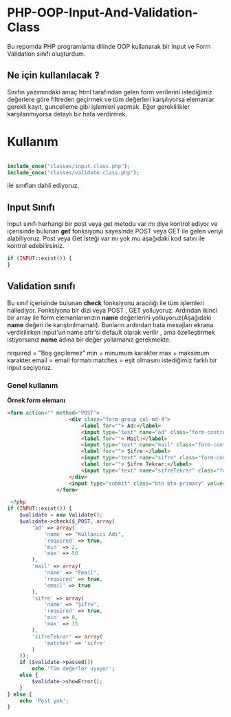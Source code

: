 # PHP-OOP-Input-And-Validation-Class
Bu repomda PHP programlama dilinde OOP kullanarak bir Input ve Form Validation sınıfı oluşturdum.
## Ne için kullanılacak ?

Sınıfın yazımındaki amaç html tarafından gelen form verilerini istediğimiz değerlere göre filtreden geçirmek ve tüm değerleri karşılıyorsa elemanlar gerekli kayıt, guncelleme gibi 
işlemleri yapmak. Eğer gereklilikler karşılanmıyorsa detaylı bir hata verdirmek.

# Kullanım
```php

include_once("classes/input.class.php");
include_once("classes/validate.class.php");
```
ile sınıfları dahil ediyoruz.
## Input Sınıfı
İnput sınıfı herhangi bir post veya get metodu var mı diye kontrol ediyor ve içerisinde bulunan **get** fonksiyonu sayesinde POST veya GET ile gelen veriyi alabiliyoruz.
Post veya Get isteği var mı yok mu aşağıdaki kod satırı ile kontrol edebilirsiniz.

```php
if (INPUT::exist()) {
}
```

## Validation sınıfı

Bu sınıf içerisinde bulunan **check** fonksiyonu aracılığı ile tüm işlemleri hallediyor. 
Fonksiyona bir dizi veya POST , GET yolluyoruz. 
Ardından ikinci bir array ile form elemanlarımızın **name** değerlerini yolluyoruz(Aşağıdaki **name** değeri ile karıştırılmamalı).
Bunların ardından hata mesajları ekrana verdirilirken input'un name attr'si default olarak verilir , ama özelleştirmek istiyorsanız **name** adına bir değer yollamanız gerekmekte.

required = "Boş geçilemez"
min  =  minumum karakter
max = maksimum karakter
email = email formatı
matches  = eşit olmasını istediğimiz farklı bir input seçiyoruz.

### Genel kullanım

**Örnek form elemanı**
```html
<form action="" method="POST">
                    <div class="form-group col-md-4">
                        <label for=""> Ad:</label>
                        <input type="text" name="ad" class="form-control">
                        <label for=""> Mail:</label>
                        <input type="text" name="mail" class="form-control">
                        <label for=""> Şifre:</label>
                        <input type="text" name="sifre" class="form-control">
                        <label for=""> Şifre Tekrar:</label>
                        <input type="text" name="sifreTekrar" class="form-control">
                    </div>
                    <input type="submit" class="btn btn-primary" value="Gönder">
                </form>


```
```php
 <?php
if (INPUT::exist()) {
    $validate = new Validate();
    $validate->check($_POST, array(
        'ad' => array(
            'name' => "Kullanıcı Adı",
            'required' => true,
            'min' => 2,
            'max' => 50
        ),
        'mail' => array(
            'name' => "Email",
            'required' => true,
            'email' => true
        ),
        'sifre' => array(
            'name' => "Şifre",
            'required' => true,
            'min' => 8,
            'max' => 15
        ),
        'sifreTekrar' => array(
            'matches' => 'sifre'
        )
    ));
    if ($validate->passed())
        echo 'Tüm değerler uyuyor';
    else {
        $validate->showError();
    }
} else {
    echo 'Post yok';
}

```
